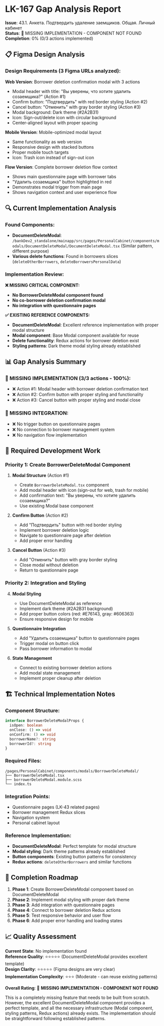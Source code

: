 # LK-167 Gap Analysis Report
**Issue**: 43.1. Анкета. Подтвердить удаление заемщиков. Общая. Личный кабинет  
**Status**: 🔴 MISSING IMPLEMENTATION - COMPONENT NOT FOUND  
**Completion**: 0% (0/3 actions implemented)

## 📋 Figma Design Analysis

### Design Requirements (3 Figma URLs analyzed):

**Web Version**: Borrower deletion confirmation modal with 3 actions
- Modal header with title: "Вы уверены, что хотите удалить созаемщика?" (Action #1)
- Confirm button: "Подтвердить" with red border styling (Action #2)
- Cancel button: "Отменить" with gray border styling (Action #3)
- Modal background: Dark theme (#2A2B31)
- Icon: Sign-out/delete icon with circular background
- Center-aligned layout with proper spacing

**Mobile Version**: Mobile-optimized modal layout
- Same functionality as web version
- Responsive design with stacked buttons
- Proper mobile touch targets
- Icon: Trash icon instead of sign-out icon

**Flow Version**: Complete borrower deletion flow context
- Shows main questionnaire page with borrower tabs
- "Удалить созаемщика" button highlighted in red
- Demonstrates modal trigger from main page
- Shows navigation context and user experience flow

## 🔍 Current Implementation Analysis

### Found Components:
- **DocumentDeleteModal**: `/bankDev2_standalone/mainapp/src/pages/PersonalCabinet/components/modals/DocumentDeleteModal/DocumentDeleteModal.tsx` (Similar pattern, different purpose)
- **Various delete functions**: Found in borrowers slices (`deleteOtherBorrowers`, `deleteBorrowersPersonalData`)

### Implementation Review:

**❌ MISSING CRITICAL COMPONENT:**
- **No BorrowerDeleteModal component found**
- **No co-borrower deletion confirmation modal**
- **No integration with questionnaire pages**

**✅ EXISTING REFERENCE COMPONENTS:**
- **DocumentDeleteModal**: Excellent reference implementation with proper modal structure
- **Modal component**: Base Modal component available for reuse
- **Delete functionality**: Redux actions for borrower deletion exist
- **Styling patterns**: Dark theme modal styling already established

## 📊 Gap Analysis Summary

### 🔴 MISSING IMPLEMENTATION (3/3 actions - 100%):
- ❌ Action #1: Modal header with borrower deletion confirmation text
- ❌ Action #2: Confirm button with proper styling and functionality
- ❌ Action #3: Cancel button with proper styling and modal close

### 🔴 MISSING INTEGRATION:
- ❌ No trigger button on questionnaire pages
- ❌ No connection to borrower management system
- ❌ No navigation flow implementation

## 🎯 Required Development Work

### Priority 1: Create BorrowerDeleteModal Component
1. **Modal Structure** (Action #1)
   - Create `BorrowerDeleteModal.tsx` component
   - Add modal header with icon (sign-out for web, trash for mobile)
   - Add confirmation text: "Вы уверены, что хотите удалить созаемщика?"
   - Use existing Modal base component

2. **Confirm Button** (Action #2)
   - Add "Подтвердить" button with red border styling
   - Implement borrower deletion logic
   - Navigate to questionnaire page after deletion
   - Add proper error handling

3. **Cancel Button** (Action #3)
   - Add "Отменить" button with gray border styling
   - Close modal without deletion
   - Return to questionnaire page

### Priority 2: Integration and Styling
4. **Modal Styling**
   - Use DocumentDeleteModal as reference
   - Implement dark theme (#2A2B31 background)
   - Add proper button colors (red: #E76143, gray: #606363)
   - Ensure responsive design for mobile

5. **Questionnaire Integration**
   - Add "Удалить созаемщика" button to questionnaire pages
   - Trigger modal on button click
   - Pass borrower information to modal

6. **State Management**
   - Connect to existing borrower deletion actions
   - Add modal state management
   - Implement proper cleanup after deletion

## 🏗️ Technical Implementation Notes

### Component Structure:
```typescript
interface BorrowerDeleteModalProps {
  isOpen: boolean
  onClose: () => void
  onConfirm: () => void
  borrowerName?: string
  borrowerId?: string
}
```

### Required Files:
```
/pages/PersonalCabinet/components/modals/BorrowerDeleteModal/
├── BorrowerDeleteModal.tsx
├── borrowerDeleteModal.module.scss
└── index.ts
```

### Integration Points:
- Questionnaire pages (LK-43 related pages)
- Borrower management Redux slices
- Navigation system
- Personal cabinet layout

### Reference Implementation:
- **DocumentDeleteModal**: Perfect template for modal structure
- **Modal styling**: Dark theme patterns already established
- **Button components**: Existing button patterns for consistency
- **Redux actions**: `deleteOtherBorrowers` and similar functions

## 🎯 Completion Roadmap

1. **Phase 1**: Create BorrowerDeleteModal component based on DocumentDeleteModal
2. **Phase 2**: Implement modal styling with proper dark theme
3. **Phase 3**: Add integration with questionnaire pages
4. **Phase 4**: Connect to borrower deletion Redux actions
5. **Phase 5**: Test responsive behavior and user flow
6. **Phase 6**: Add proper error handling and loading states

## 📈 Quality Assessment

**Current State**: No implementation found  
**Reference Quality**: ⭐⭐⭐⭐⭐ (DocumentDeleteModal provides excellent template)  
**Design Clarity**: ⭐⭐⭐⭐⭐ (Figma designs are very clear)  
**Implementation Complexity**: ⭐⭐⭐ (Moderate - can reuse existing patterns)

**Overall Rating**: 🔴 **MISSING IMPLEMENTATION - COMPONENT NOT FOUND**

This is a completely missing feature that needs to be built from scratch. However, the excellent DocumentDeleteModal component provides a perfect template, and all the necessary infrastructure (Modal component, styling patterns, Redux actions) already exists. The implementation should be straightforward following established patterns. 